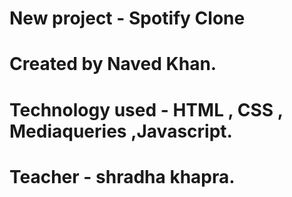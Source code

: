 # New project - Spotify Clone

# Created by Naved Khan.

# Technology used - HTML , CSS , Mediaqueries ,Javascript.

# Teacher -  shradha khapra.

